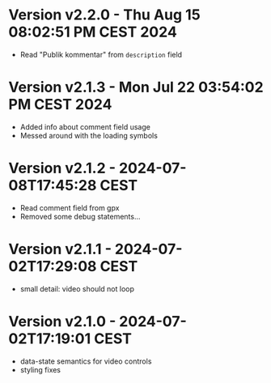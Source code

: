 # Version v2.2.0 - Thu Aug 15 08:02:51 PM CEST 2024
- Read "Publik kommentar" from `description` field

# Version v2.1.3 - Mon Jul 22 03:54:02 PM CEST 2024
- Added info about comment field usage
- Messed around with the loading symbols

# Version v2.1.2 - 2024-07-08T17:45:28 CEST
- Read comment field from gpx
- Removed some debug statements...

# Version v2.1.1 - 2024-07-02T17:29:08 CEST
- small detail: video should not loop

# Version v2.1.0 - 2024-07-02T17:19:01 CEST
- data-state semantics for video controls
- styling fixes
